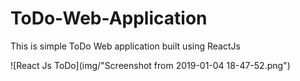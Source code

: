 # ToDo-Web-Application
This is simple ToDo Web application built using ReactJs



![React Js ToDo](img/"Screenshot from 2019-01-04 18-47-52.png")
